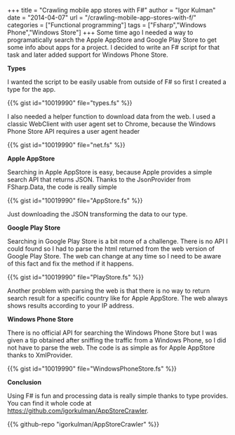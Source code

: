 +++
title = "Crawling mobile app stores with F#"
author = "Igor Kulman"
date = "2014-04-07"
url = "/crawling-mobile-app-stores-with-f/"
categories = ["Functional programming"]
tags = ["Fsharp","Windows Phone","Windows Store"]
+++
Some time ago I needed a way to programatically search the Apple AppStore and Google Play Store to get some info about apps for a project. I decided to write an F# script for that task and later added support for Windows Phone Store.

**Types**

I wanted the script to be easily usable from outside of F# so first I created a type for the app.

{{% gist id="10019990" file="types.fs" %}}

I also needed a helper function to download data from the web. I used a classic WebClient with user agent set to Chrome, because the Windows Phone Store API requires a user agent header

<!--more-->

{{% gist id="10019990" file="net.fs" %}}

**Apple AppStore**

Searching in Apple AppStore is easy, because Apple provides a simple search API that returns JSON. Thanks to the JsonProvider from FSharp.Data, the code is really simple

{{% gist id="10019990" file="AppStore.fs" %}}

Just downloading the JSON transforming the data to our type.

**Google Play Store**

Searching in Google Play Store is a bit more of a challenge. There is no API I could found so I had to parse the html returned from the web version of Google Play Store. The web can change at any time so I need to be aware of this fact and fix the method if it happens.

{{% gist id="10019990" file="PlayStore.fs" %}}

Another problem with parsing the web is that there is no way to return search result for a specific country like for Apple AppStore. The web always shows results according to your IP address.

**Windows Phone Store**

There is no official API for searching the Windows Phone Store but I was given a tip obtained after sniffing the traffic from a Windows Phone, so I did not have to parse the web. The code is as simple as for Apple AppStore thanks to XmlProvider.

{{% gist id="10019990" file="WindowsPhoneStore.fs" %}}

**Conclusion**

Using F# is fun and processing data is really simple thanks to type provides. You can find it whole code at <https://github.com/igorkulman/AppStoreCrawler>.

{{% github-repo "igorkulman/AppStoreCrawler" %}}